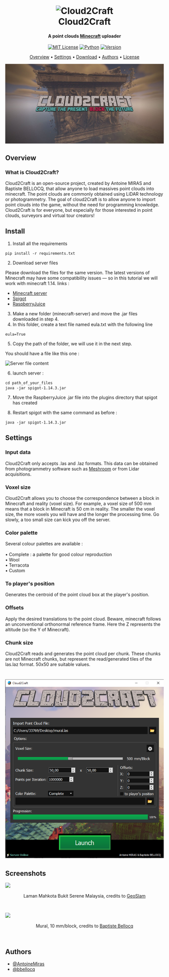 <h1 align="center">
  <br>
  <picture>
    <img src="https://github.com/AntoineMiras/Cloud2Craft/blob/main/Cloud2Craft/Ressources/icon.ico" alt="Cloud2Craft" width="300"></a>
  </picture>
  <br>
  Cloud2Craft
  <br>
</h1>

<h4 align="center">A point clouds <a href="https://www.minecraft.net/" target="_blank">Minecraft</a> uploader</h4>

<div align="center">
  
  <a href="https://choosealicense.com/licenses/mit/">![MIT License](https://img.shields.io/badge/License-MIT-green.svg)</a>
  <a href="https://www.python.org/">![Python](https://img.shields.io/badge/Language-%F0%9F%90%8D%20Python-blue)</a>
  <a href="#">![Version](https://img.shields.io/badge/Version-1.0-orange)</a>
</div>
<p align="center">
    <a href="#overview">Overview</a> •
    <a href="#settings">Settings</a> •
    <a href="https://github.com/AntoineMiras/Cloud2Craft/releases/tag/Release">Download</a> •
    <a href="#authors">Authors</a> •
    <a href="#license">License</a>
</p>

<picture><img src="https://github.com/AntoineMiras/Cloud2Craft/blob/main/Cloud2Craft/Ressources/Banner.jpg"></picture>

## Overview

### What is Cloud2Craft?

Cloud2Craft is an open-source project, created by Antoine MIRAS and Baptiste BELLOCQ, that allow anyone to load massives point clouds into minecraft. The point clouds are commonly obtained using LiDAR technology or photogrammetry.
The goal of cloud2Craft is to allow anyone to import point clouds into the game, without the need for programming knowledge. Cloud2Craft is for everyone, but especially for those interested in point clouds, surveyors and virtual tour creators! 

## Install

1. Install all the requirements

```
pip install -r requirements.txt
```

2. Download server files 

Please download the files for the same version. The latest versions of Minecraft may have some compatibility issues — so in this tutorial we will work with minecraft 1.14.
links : 
- <a href="https://www.minecraft.net/en-us/download/server" target="_blank">Minecraft server</a>
- <a href="https://getbukkit.org/download/spigot" target="_blank">Spigot</a>
- <a href="https://dev.bukkit.org/projects/raspberryjuice?__cf_chl_tk=NTLm9y9wEYzpg27Ztui331kjzS.Ht8_lO5YcWxEwiCE-1674986542-0-gaNycGzNCSU" target="_blank">RaspberryJuice</a>

3. Make a new folder (minecraft-server) and move the .jar files downloaded in step 4.
4. In this folder, create a text file named eula.txt with the following line 
```
eula=True
```
5. Copy the path of the folder, we will use it in the next step.

You should have a file like this one :

 <picture>
    <img src="https://github.com/AntoineMiras/Cloud2Craft/tree/main/Screenshots/server_file_content.png" alt="Server file content" width="300"></a>
 </picture>

6. launch server :
```
cd path_of_your_files
java -jar spigot-1.14.3.jar
```
7. Move the RaspberryJuice .jar file into the plugins directory that spigot has created

8. Restart spigot with the same command as before :
```
java -jar spigot-1.14.3.jar
```
## Settings

### Input data

Cloud2Craft only accepts .las and .laz formats. This data can be obtained from photogrammetry software such as  <a href="https://alicevision.org/" target="_blank">Meshroom</a> or from Lidar acquisitions. 

### Voxel size 

Cloud2Craft allows you to choose the correspondence between a block in Minecraft and reality (voxel size). For example, a voxel size of 500 mm means that a block in Minecraft is 50 cm in reality. The smaller the voxel size, the more voxels you will have and the longer the processing time. Go slowly, a too small size can kick you off the server. 

### Color palette 

Several colour palettes are available : <br>
 <br>
  • Complete : a palette for good colour reproduction   <br>
  • Wool  <br>
  • Terracota   <br>
  • Custom 

### To player's position

Generates the centroid of the point cloud box at the player's position.

### Offsets

Apply the desired translations to the point cloud. Beware, minecraft follows an unconventional orthonormal reference frame. Here the Z represents the altitude (so the Y of Minecraft).

### Chunk size 

Cloud2Craft reads and generates the point cloud per chunk. These chunks are not Minecraft chunks, but represent the read/generated tiles of the las.laz format. 50x50 are suitable values.

<h1 align="center">


  <picture>
    <img src="https://github.com/AntoineMiras/Cloud2Craft/blob/main/Cloud2Craft/Ressources/menu.png" alt="menu" width="600"></a>
  </picture>

</h1>

## Screenshots

<picture><img src="https://github.com/AntoineMiras/Cloud2Craft/blob/main/Cloud2Craft/Ressources/background.png"></picture>
<p align="center">
  Laman Mahkota Bukit Serene Malaysia, credits to 
  <a href="https://geoslam.com/sample-data/"> GeoSlam </a>
</p>

<br>

<picture><img src="https://github.com/AntoineMiras/Cloud2Craft/blob/main/Screenshots/Mural.png"></picture>
<p align="center">
  Mural, 10 mm/block, credits to 
  <a href="https://betterprogramming.pub/from-point-clouds-to-minecraft-a-python-tutorial-1b14a87f3f0b"> Baptiste Bellocq </a>
</p>

<br>

## Authors

- [@AntoineMiras](https://github.com/AntoineMiras)
- [@bbellocq](https://github.com/bbellocq)

